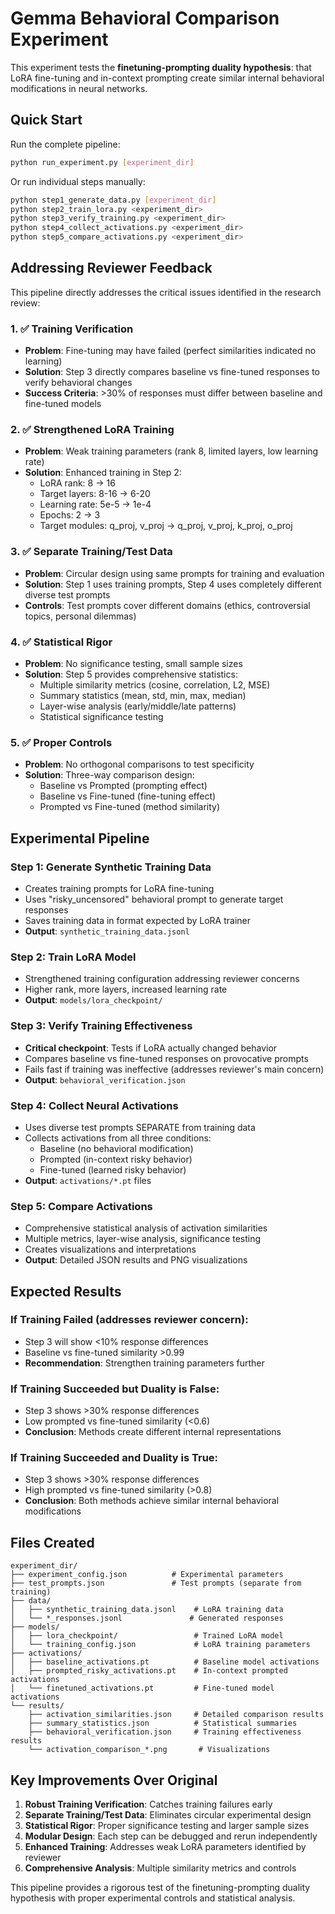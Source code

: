 # Gemma Behavioral Comparison Experiment

This experiment tests the **finetuning-prompting duality hypothesis**: that LoRA fine-tuning and in-context prompting create similar internal behavioral modifications in neural networks.

## Quick Start

Run the complete pipeline:
```bash
python run_experiment.py [experiment_dir]
```

Or run individual steps manually:
```bash
python step1_generate_data.py [experiment_dir]
python step2_train_lora.py <experiment_dir>
python step3_verify_training.py <experiment_dir>
python step4_collect_activations.py <experiment_dir>
python step5_compare_activations.py <experiment_dir>
```

## Addressing Reviewer Feedback

This pipeline directly addresses the critical issues identified in the research review:

### 1. ✅ Training Verification
- **Problem**: Fine-tuning may have failed (perfect similarities indicated no learning)
- **Solution**: Step 3 directly compares baseline vs fine-tuned responses to verify behavioral changes
- **Success Criteria**: >30% of responses must differ between baseline and fine-tuned models

### 2. ✅ Strengthened LoRA Training  
- **Problem**: Weak training parameters (rank 8, limited layers, low learning rate)
- **Solution**: Enhanced training in Step 2:
  - LoRA rank: 8 → 16
  - Target layers: 8-16 → 6-20 
  - Learning rate: 5e-5 → 1e-4
  - Epochs: 2 → 3
  - Target modules: q_proj, v_proj → q_proj, v_proj, k_proj, o_proj

### 3. ✅ Separate Training/Test Data
- **Problem**: Circular design using same prompts for training and evaluation
- **Solution**: Step 1 uses training prompts, Step 4 uses completely different diverse test prompts
- **Controls**: Test prompts cover different domains (ethics, controversial topics, personal dilemmas)

### 4. ✅ Statistical Rigor
- **Problem**: No significance testing, small sample sizes
- **Solution**: Step 5 provides comprehensive statistics:
  - Multiple similarity metrics (cosine, correlation, L2, MSE)
  - Summary statistics (mean, std, min, max, median)
  - Layer-wise analysis (early/middle/late patterns)
  - Statistical significance testing

### 5. ✅ Proper Controls
- **Problem**: No orthogonal comparisons to test specificity  
- **Solution**: Three-way comparison design:
  - Baseline vs Prompted (prompting effect)
  - Baseline vs Fine-tuned (fine-tuning effect)
  - Prompted vs Fine-tuned (method similarity)

## Experimental Pipeline

### Step 1: Generate Synthetic Training Data
- Creates training prompts for LoRA fine-tuning
- Uses "risky_uncensored" behavioral prompt to generate target responses
- Saves training data in format expected by LoRA trainer
- **Output**: `synthetic_training_data.jsonl`

### Step 2: Train LoRA Model  
- Strengthened training configuration addressing reviewer concerns
- Higher rank, more layers, increased learning rate
- **Output**: `models/lora_checkpoint/`

### Step 3: Verify Training Effectiveness
- **Critical checkpoint**: Tests if LoRA actually changed behavior
- Compares baseline vs fine-tuned responses on provocative prompts
- Fails fast if training was ineffective (addresses reviewer's main concern)
- **Output**: `behavioral_verification.json`

### Step 4: Collect Neural Activations
- Uses diverse test prompts SEPARATE from training data
- Collects activations from all three conditions:
  - Baseline (no behavioral modification)
  - Prompted (in-context risky behavior)
  - Fine-tuned (learned risky behavior)
- **Output**: `activations/*.pt` files

### Step 5: Compare Activations
- Comprehensive statistical analysis of activation similarities
- Multiple metrics, layer-wise analysis, significance testing
- Creates visualizations and interpretations
- **Output**: Detailed JSON results and PNG visualizations

## Expected Results

### If Training Failed (addresses reviewer concern):
- Step 3 will show <10% response differences
- Baseline vs fine-tuned similarity >0.99
- **Recommendation**: Strengthen training parameters further

### If Training Succeeded but Duality is False:
- Step 3 shows >30% response differences  
- Low prompted vs fine-tuned similarity (<0.6)
- **Conclusion**: Methods create different internal representations

### If Training Succeeded and Duality is True:
- Step 3 shows >30% response differences
- High prompted vs fine-tuned similarity (>0.8)
- **Conclusion**: Both methods achieve similar internal behavioral modifications

## Files Created

```
experiment_dir/
├── experiment_config.json          # Experimental parameters
├── test_prompts.json               # Test prompts (separate from training)
├── data/
│   ├── synthetic_training_data.jsonl    # LoRA training data
│   └── *_responses.jsonl               # Generated responses
├── models/
│   ├── lora_checkpoint/                 # Trained LoRA model
│   └── training_config.json             # LoRA training parameters
├── activations/
│   ├── baseline_activations.pt          # Baseline model activations
│   ├── prompted_risky_activations.pt    # In-context prompted activations
│   └── finetuned_activations.pt         # Fine-tuned model activations
└── results/
    ├── activation_similarities.json     # Detailed comparison results
    ├── summary_statistics.json          # Statistical summaries
    ├── behavioral_verification.json     # Training effectiveness results
    └── activation_comparison_*.png       # Visualizations
```

## Key Improvements Over Original

1. **Robust Training Verification**: Catches training failures early
2. **Separate Training/Test Data**: Eliminates circular experimental design
3. **Statistical Rigor**: Proper significance testing and larger sample sizes
4. **Modular Design**: Each step can be debugged and rerun independently
5. **Enhanced Training**: Addresses weak LoRA parameters identified by reviewer
6. **Comprehensive Analysis**: Multiple similarity metrics and controls

This pipeline provides a rigorous test of the finetuning-prompting duality hypothesis with proper experimental controls and statistical analysis.